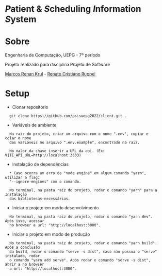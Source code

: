 # ***P***atient & ***S***cheduling ***I***nformation ***S***ystem

# Sobre

Engenharia de Computação, UEPG - 7º período

Projeto realizado para disciplina Projeto de Software

[Marcos Renan Krul](https://github.com/MarcosKrul) - [Renato Cristiano Ruppel](https://github.com/HERuppel)

# Setup

* Clonar repositório

```
  git clone https://github.com/psisuepg2022/client.git .
```

* Variáveis de ambiente

```
  Na raiz do projeto, criar um arquivo com o nome ".env", copiar e colar o nome
  das variáveis no arquivo ".env.example", encontrado na raiz.

  No valor da chave inserir a URL da api. (Ex: VITE_API_URL=http://localhost:3333)
```

* Instalação de dependências

```
  * Caso ocorra um erro de "node engine" em algum comando "yarn", utilizar a flag:
  "--ignore-engines" com o comando.
```

```
  No terminal, na pasta raiz do projeto, rodar o comando "yarn" para a Instalação
  das bibliotecas necessárias.
```

* Iniciar o projeto em modo desenvolvimento

``` 
  No terminal, na pasta raiz do projeto, rodar o comando "yarn dev". Após isso, acessar
  no browser a url: "http://localhost:3000".
```

* Iniciar o projeto em modo de produção

```
  No terminal, na pasta raiz do projeto, rodar o comando "yarn build". Após a conclusão
  da build, rodar o comando "serve -s dist", caso não possua o "serve" instalado, rodar
  o comando "yarn add serve". Após rodar o comando "serve -s dist", abrir a no browser
  a url: "http://localhost:3000".
```
